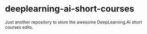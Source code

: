 # deeplearning-ai-short-courses
Just another repository to store the awesome DeepLearning.AI short courses edits.
